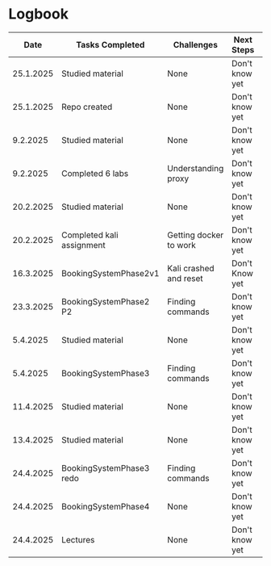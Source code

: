 # Logbook

| Date       | Tasks Completed           | Challenges             | Next Steps         |Time used   |
|------------|---------------------------|------------------------|--------------------|------------|
| 25.1.2025  | Studied material          | None                   | Don't know yet     | 3 hours    |
| 25.1.2025  | Repo created              | None                   | Don't know yet     | 10 minutes |
| 9.2.2025   | Studied material          | None                   | Don't know yet     | 3 hours    |
| 9.2.2025   | Completed 6 labs          | Understanding proxy    | Don't know yet     | 4 hours    |
| 20.2.2025  | Studied material          | None                   | Don't know yet     | 3 hours    |
| 20.2.2025  | Completed kali assignment | Getting docker to work | Don't know yet     | 6 hours    |
| 16.3.2025  | BookingSystemPhase2v1     | Kali crashed and reset | Don't Know yet     | 4 hours    |
| 23.3.2025  | BookingSystemPhase2 P2    | Finding commands       | Don't know yet     | 5 hours    |
| 5.4.2025   | Studied material          | None                   | Don't know yet     | 4 hours    |
| 5.4.2025   | BookingSystemPhase3       | Finding commands       | Don't know yet     | 6 hours    |
| 11.4.2025  | Studied material          | None                   | Don't know yet     | 4 hours    |
| 13.4.2025  | Studied material          | None                   | Don't know yet     | 4 hours    |
| 24.4.2025  | BookingSystemPhase3 redo  | Finding commands       | Don't know yet     | 4 hours    |
| 24.4.2025  | BookingSystemPhase4       | None                   | Don't know yet     | 5 hours    |
| 24.4.2025  | Lectures                  | None                   | Don't know yet     | 10 hours   |
